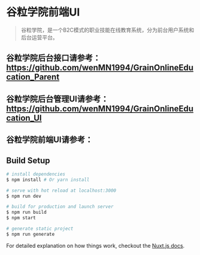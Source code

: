 # 谷粒学院前端UI

> 谷粒学院，是一个B2C模式的职业技能在线教育系统，分为前台用户系统和后台运营平台。

## 谷粒学院后台接口请参考：https://github.com/wenMN1994/GrainOnlineEducation_Parent
## 谷粒学院后台管理UI请参考：https://github.com/wenMN1994/GrainOnlineEducation_UI
## 谷粒学院前端UI请参考：

## Build Setup

``` bash
# install dependencies
$ npm install # Or yarn install

# serve with hot reload at localhost:3000
$ npm run dev

# build for production and launch server
$ npm run build
$ npm start

# generate static project
$ npm run generate
```

For detailed explanation on how things work, checkout the [Nuxt.js docs](https://github.com/nuxt/nuxt.js).


